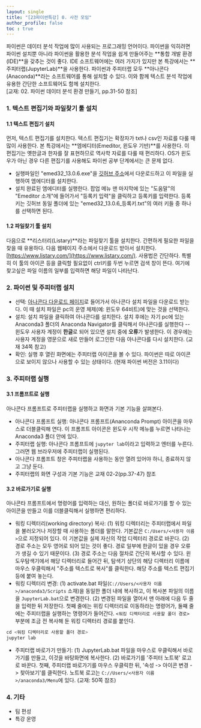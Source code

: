 ```yaml
---
layout: single
title: "[23파이썬특강] 0. 사전 모임"
author_profile: false
toc : true
---
```


파이썬은 데이터 분석 작업에 많이 사용되는 프로그래밍 언어이다. 파이썬을 익히려면 파이썬 설치뿐 아니라 파이썬을 활용한 분석 작업을 쉽게 만들어주는 **통합 개발 환경(IDE)**을 갖추는 것이 좋다. IDE 소프트웨어에는 여러 가지가 있지만 본 특강에서는 **주피터랩(JupyterLab)**을 사용한다. 파이썬과 주피터랩 모두 **아나콘다(Anaconda)**라는 소프트웨어를 통해 설치할 수 있다. 이와 함께 텍스트 분석 작업에 유용한 간단한 소프트웨어도 함께 설치한다. <br>
[교재: 02. 파이썬 데이터 분석 환경 만들기, pp.31-50 참조]

### 1. 텍스트 편집기와 파일찾기 툴 설치

#### 1.1 텍스트 편집기 설치
먼저, 텍스트 편집기를 설치한다. 텍스트 편집기는 확장자가 txt나 csv인 자료를 다룰 때 많이 사용한다. 본 특강에서는 **엠에디터(Emeditor, 윈도우 기반)**를 사용한다. 이 편집기는 옛한글과 한자를 잘 표현하므로 역사학 자료를 다룰 때 편리하다. OS가 윈도우가 아닌 경우 다른 편집기를 사용해도 파이썬 공부 단계에서는 큰 문제 없다. 
- 실행파일인 "emed32_13.0.6.exe"을 [깃허브 주소](https://github.com/hursoo/2023_winter_big-khistory01/tree/main/tools/emeditor)에서 다운로드하고 이 파일을 실행하여 엠에디터를 설치한다. <br>
- 설치 완료된 엠에디터를 실행한다. 팝업 메뉴 맨 마지막에 있는 "도움말"의 "Emeditor 소개"에 들어가서 "등록키 입력"을 클릭하고 등록키를 입력한다. 등록키는 깃허브 동일 폴더에 있는 "emed32_13.0.6_등록키.txt"의 여러 키들 중 하나를 선택하면 된다. <br>

#### 1.2 파일찾기 툴 설치
다음으로 **리스터리(Listary)**라는 파일찾기 툴을 설치한다. 간편하게 필요한 파일을 찾을 때 유용하다. 다음 웹페이지 주소에서 다운로드 받아서 설치한다. [https://www.listary.com/](https://www.listary.com/). 사용법은 간단하다. 특별히 이 툴의 아이콘 등을 클릭할 필요없이 ctrl키를 두번 누르면 검색 창이 뜬다. 여기에 찾고싶은 파일 이름의 일부를 입력하면 해당 파일이 나타난다.

### 2. 파이썬 및 주피터랩 설치
- 선택: [아나콘다 다운로드 페이지](https://www.anaconda.com/download)로 들어가서 아나콘다 설치 파일을 다운로드 받는다. 이 때 설치 파일은 pc의 운영 체제(예: 윈도우 64비트)에 맞는 것을 선택한다.
- 설치: 설치 파일을 클릭하여 아나콘다를 설치한다. 설치 후에는 자기 pc에 있는 Anaconda3 폴더의 Anaconda Navigator를 클릭해서 아나콘다를 실행한다 -- 윈도우 사용자 계정이 **한글**로 되어 있으면 설치 중에 **오류**가 발생한다. 이 경우에는 사용자 계정을 영문으로 새로 만들어 로그인한 다음 아나콘다를 다시 설치한다. (교재 34쪽 참고)
- 확인: 실행 후 열린 화면에는 주피터랩 아이콘을 볼 수 있다. 파이썬은 따로 아이콘으로 보이지 않으나 사용할 수 있는 상태이다. (현재 파이썬 버전은 3.11이다)

### 3. 주피터랩 실행
#### 3.1 프롬프트로 실행
아나콘다 프롬프트로 주피터랩을 실행하고 화면과 기본 기능을 살펴본다.
- 아나콘다 프롬프트 실행: 아나콘다 프롬프트(Ananconda Prompt) 아이콘을 마우스로 더블클릭해 연다. 이 프롬프트 아이콘은 윈도우 시작 메뉴를 누르면 나타나는 Anaconda3 폴더 안에 있다.
- 주피터랩 실행: 아나콘다 프롬프트에 `jupyter lab`이라고 입력하고 엔터를 누른다. 그러면 웹 브라우저에 주피터랩이 실행된다. 
- 아나콘다 프롬프트 창은 주피터랩을 사용하는 동안 열려 있어야 하니, 종료하지 않고 그냥 둔다.
- 주피터랩의 화면 구성과 기본 기능은 교재 02-2(pp.37-47) 참조

#### 3.2 바로가기로 실행
아나콘타 프롬프트에서 명령어를 입력하는 대신, 원하는 폴더로 바로가기를 할 수 있는 아이콘을 만들고 이를 더블클릭해서 실행하면 편리하다. 
- 워킹 디렉터리(working directory) 복사: (1) 워킹 디렉터리는 주피터랩에서 파일을 불러오거나 저장할 때 사용하는 폴더를 말한다. 기본값은 `C:/Users/<사용자 이름>`으로 지정되어 있다. 이 기본값을 실제 자신의 작업 디렉터리 경로로 바꾼다. (2) 경로 주소는 모두 영어로 되어 있는 것이 좋다. 경로 일부에 한글이 있을 경우 오류가 생길 수 있기 때문이다. (3) 경로 주소는 다음 절차로 간단히 복사할 수 있다. 윈도우탐색기에서 해당 디렉터리로 들어간 뒤, 탐색기 상단의 해당 디렉터리 이름에 마우스 우클릭해서 "주소를 텍스트로 복사"를 클릭한다. 해당 주소를 텍스트 편집기 등에 붙여 놓는다.
- 워킹 디렉터리 변경: (1) activate.bat 파일(`C://Users/<사용자 이름>/anaconda3/Scripts` 소재)을 동일한 폴더 내에 복사하고, 이 복사본 파일의 이름을 `JupyterLab.bat`으로 변경한다. (2) 변경된 파일을 열어서 맨 아래에 다음 두 줄을 입력한 뒤 저장한다. 첫째 줄에는 위킹 디렉터리로 이동하라는 명령어가, 둘째 줄에는 주피터랩을 실행하는 명령어가 들어간다. ```<워킹 디렉터리로 사용할 폴더 경로>``` 부분에 조금 전 복사해 둔 워킹 디렉터리 경로를 붙인다.
```python
cd <워킹 디렉터리로 사용할 폴더 경로>
jupyter lab
```
- 주피터랩 바로가기 만들기: (1) JupyterLab.bat 파일을 마우스로 우클릭해서 바로 가기를 만들고, 이것을 바탕화면에 복사한다. (2) 바로가기를 '주피터 노트북' 로고로 바꾼다. 첫째, 주피터랩 바로가기를 마우스 우클릭한 뒤, '속성 -> 아이콘 변경 -> 찾아보기'를 클릭한다. 노트북 로고는 `C://Users/<사용자 이름>/anaconda3/Menu`에 있다. (교재: 50쪽 참조)

### 4. 기타
- 팀 편성
- 특강 운영

